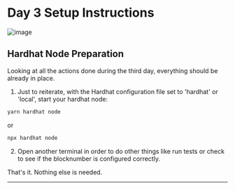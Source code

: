# Day 3 Setup Instructions

![image](https://user-images.githubusercontent.com/11134288/203155605-f91ef525-428f-4ab6-bc3b-6a974999c62a.png)

## Hardhat Node Preparation

Looking at all the actions done during the third day, everything should be already in place.

1. Just to reiterate, with the Hardhat configuration file set to 'hardhat' or 'local', start your hardhat node:

```sh
yarn hardhat node
```

or

```sh
npx hardhat node
```

2. Open another terminal in order to do other things like run tests or check to see if the blocknumber is configured correctly.

That's it. Nothing else is needed.

---
